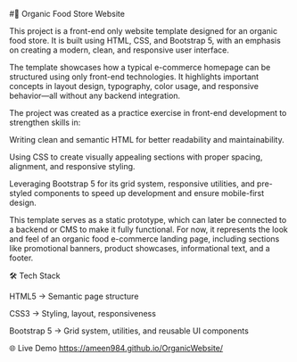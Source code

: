 #🌿 Organic Food Store Website

This project is a front-end only website template designed for an organic food store. It is built using HTML, CSS, and Bootstrap 5, with an emphasis on creating a modern, clean, and responsive user interface.

The template showcases how a typical e-commerce homepage can be structured using only front-end technologies. It highlights important concepts in layout design, typography, color usage, and responsive behavior—all without any backend integration.

The project was created as a practice exercise in front-end development to strengthen skills in:

Writing clean and semantic HTML for better readability and maintainability.

Using CSS to create visually appealing sections with proper spacing, alignment, and responsive styling.

Leveraging Bootstrap 5 for its grid system, responsive utilities, and pre-styled components to speed up development and ensure mobile-first design.

This template serves as a static prototype, which can later be connected to a backend or CMS to make it fully functional. For now, it represents the look and feel of an organic food e-commerce landing page, including sections like promotional banners, product showcases, informational text, and a footer.

🛠️ Tech Stack

HTML5 → Semantic page structure

CSS3 → Styling, layout, responsiveness

Bootstrap 5 → Grid system, utilities, and reusable UI components

🌐 Live Demo
https://ameen984.github.io/OrganicWebsite/
